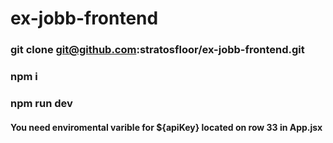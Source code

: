 # ex-jobb-frontend

### git clone git@github.com:stratosfloor/ex-jobb-frontend.git
### npm i
### npm run dev

#### You need enviromental varible for ${apiKey} located on row 33 in App.jsx 
